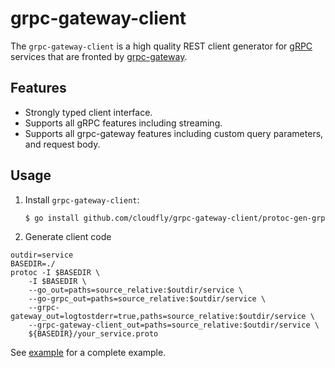 # grpc-gateway-client

The `grpc-gateway-client` is a high quality REST client generator for [gRPC](https://grpc.io/) services that are fronted by [grpc-gateway](https://github.com/grpc-ecosystem/grpc-gateway).

## Features

- Strongly typed client interface.
- Supports all gRPC features including streaming.
- Supports all grpc-gateway features including custom query parameters, and request body.


## Usage

1. Install `grpc-gateway-client`:

    ```bash
    $ go install github.com/cloudfly/grpc-gateway-client/protoc-gen-grpc-gateway-client@latest
    ```
2. Generate client code
```
outdir=service
BASEDIR=./
protoc -I $BASEDIR \
	-I $BASEDIR \
	--go_out=paths=source_relative:$outdir/service \
	--go-grpc_out=paths=source_relative:$outdir/service \
	--grpc-gateway_out=logtostderr=true,paths=source_relative:$outdir/service \
	--grpc-gateway-client_out=paths=source_relative:$outdir/service \
	${BASEDIR}/your_service.proto
```
See [example](./example/README.md) for a complete example.